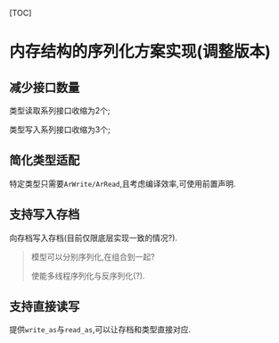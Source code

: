 [TOC]

# 内存结构的序列化方案实现(调整版本)

## 减少接口数量

类型读取系列接口收缩为2个;

类型写入系列接口收缩为3个;

## 简化类型适配

特定类型只需要`ArWrite/ArRead`,且考虑编译效率,可使用前置声明.

## 支持写入存档

向存档写入存档(目前仅限底层实现一致的情况?).

> 模型可以分别序列化,在组合到一起?
>
> 使能多线程序列化与反序列化(?).

## 支持直接读写

提供`write_as`与`read_as`,可以让存档和类型直接对应.

